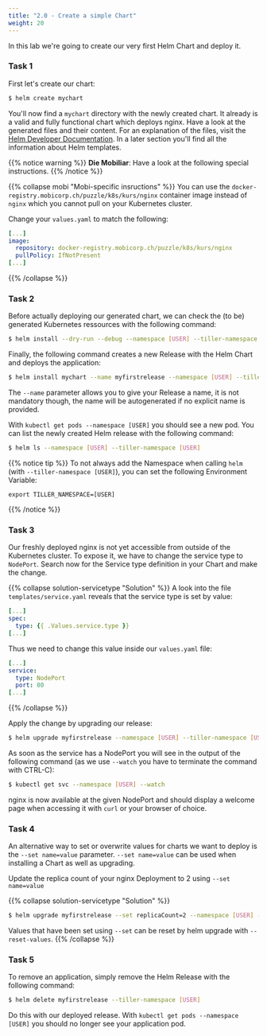 ```yaml
---
title: "2.0 - Create a simple Chart"
weight: 20
---
```


In this lab we're going to create our very first Helm Chart and deploy it.

### Task 1

First let's create our chart:

```bash
$ helm create mychart
```

You'll now find a `mychart` directory with the newly created chart. It already is a valid and fully functional chart which deploys nginx. Have a look at the generated files and their content. For an explanation of the files, visit the [Helm Developer Documentation](https://docs.helm.sh/developing_charts/#the-chart-file-structure). In a later section you'll find all the information about Helm templates.


{{% notice warning %}}
**Die Mobiliar**: Have a look at the following special instructions.
{{% /notice %}}

{{% collapse mobi "Mobi-specific insructions" %}}
You can use the `docker-registry.mobicorp.ch/puzzle/k8s/kurs/nginx` container image instead of `nginx` which you cannot pull on your Kubernetes cluster.

Change your `values.yaml` to match the following:

```yaml
[...]
image:
  repository: docker-registry.mobicorp.ch/puzzle/k8s/kurs/nginx
  pullPolicy: IfNotPresent
[...]
```
{{% /collapse %}}

### Task 2

Before actually deploying our generated chart, we can check the (to be) generated Kubernetes ressources with the following command:

```bash
$ helm install --dry-run --debug --namespace [USER] --tiller-namespace [USER] mychart
```

Finally, the following command creates a new Release with the Helm Chart and deploys the application:

```bash
$ helm install mychart --name myfirstrelease --namespace [USER] --tiller-namespace [USER]
```

The `--name` parameter allows you to give your Release a name, it is not mandatory though, the name will be autogenerated if no explicit name is provided.

With `kubectl get pods --namespace [USER]` you should see a new pod. You can list the newly created Helm release with the following command:

```bash
$ helm ls --namespace [USER] --tiller-namespace [USER]
```

{{% notice tip %}}
To not always add the Namespace when calling `helm` (with `--tiller-namespace [USER]`), you can set the following Environment Variable:

```
export TILLER_NAMESPACE=[USER]
```
{{% /notice %}}

### Task 3

Our freshly deployed nginx is not yet accessible from outside of the Kubernetes cluster. To expose it, we have to change the service type to `NodePort`.
Search now for the Service type definition in your Chart and make the change.

{{% collapse solution-servicetype "Solution" %}}
A look into the file `templates/service.yaml` reveals that the service type is set by value:
```yaml
[...]
spec:
  type: {{ .Values.service.type }}
[...]
```

Thus we need to change this value inside our `values.yaml` file:
```yaml
[...]
service:
  type: NodePort
  port: 80
[...]
```
{{% /collapse %}}

Apply the change by upgrading our release:

```bash
$ helm upgrade myfirstrelease --namespace [USER] --tiller-namespace [USER] mychart
```

As soon as the service has a NodePort you will see in the output of the following command (as we use `--watch` you have to terminate the command with CTRL-C):

```bash
$ kubectl get svc --namespace [USER] --watch
```

nginx is now available at the given NodePort and should display a welcome page when accessing it with `curl` or your browser of choice.

### Task 4

An alternative way to set or overwrite values for charts we want to deploy is the `--set name=value` parameter. `--set name=value` can be used when installing a Chart as well as upgrading.

Update the replica count of your nginx Deployment to 2 using `--set name=value`

{{% collapse solution-servicetype "Solution" %}}
```bash
$ helm upgrade myfirstrelease --set replicaCount=2 --namespace [USER] --tiller-namespace [USER] mychart
```

Values that have been set using `--set` can be reset by helm upgrade with `--reset-values`.
{{% /collapse %}}

### Task 5

To remove an application, simply remove the Helm Release with the following command:

```bash
$ helm delete myfirstrelease --tiller-namespace [USER]
```

Do this with our deployed release. With `kubectl get pods --namespace [USER]` you should no longer see your application pod.
